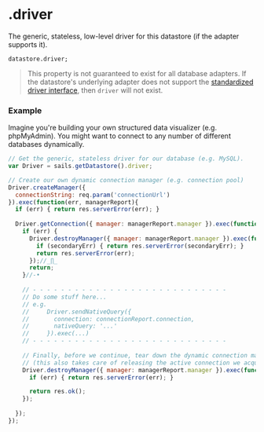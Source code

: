 # .driver

The generic, stateless, low-level driver for this datastore (if the adapter supports it).

```
datastore.driver;
```

> This property is not guaranteed to exist for all database adapters.  If the datastore's underlying adapter does not support the [standardized driver interface](https://github.com/node-machine/driver-interface), then `driver` will not exist.


### Example

Imagine you're building your own structured data visualizer (e.g. phpMyAdmin).  You might want to connect to any number of different databases dynamically.

```javascript
// Get the generic, stateless driver for our database (e.g. MySQL).
var Driver = sails.getDatastore().driver;

// Create our own dynamic connection manager (e.g. connection pool)
Driver.createManager({
  connectionString: req.param('connectionUrl')
}).exec(function(err, managerReport){
  if (err) { return res.serverError(err); }
  
  Driver.getConnection({ manager: managerReport.manager }).exec(function(err, connectionReport) {
    if (err) {
      Driver.destroyManager({ manager: managerReport.manager }).exec(function (secondaryErr) {
        if (secondaryErr) { return res.serverError(secondaryErr); }
        return res.serverError(err);
      });//_∏_
      return;
    }//-•
    
    // - - - - - - - - - - - - - - - - - - - - - - - - - - - - 
    // Do some stuff here...
    // e.g.
    //     Driver.sendNativeQuery({
    //       connection: connectionReport.connection,
    //       nativeQuery: '...'
    //     }).exec(...)
    // - - - - - - - - - - - - - - - - - - - - - - - - - - - - 
    
    // Finally, before we continue, tear down the dynamic connection manager.
    // (this also takes care of releasing the active connection we acquired above)
    Driver.destroyManager({ manager: managerReport.manager }).exec(function (err) {
      if (err) { return res.serverError(err); }

      return res.ok();
    });
    
  });
});
```

<docmeta name="displayName" value=".driver">
<docmeta name="pageType" value="property">
